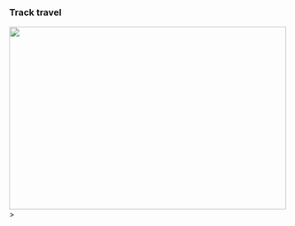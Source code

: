 ### Track travel

<a><img src="https://i.ibb.co/vwzNKzw/Captura-de-pantalla-553.png" width="500" height="330" ></a>>
